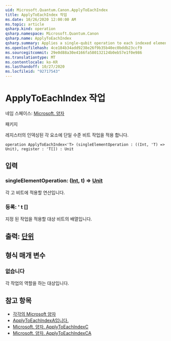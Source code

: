 ```yaml
---
uid: Microsoft.Quantum.Canon.ApplyToEachIndex
title: ApplyToEachIndex 작업
ms.date: 10/26/2020 12:00:00 AM
ms.topic: article
qsharp.kind: operation
qsharp.namespace: Microsoft.Quantum.Canon
qsharp.name: ApplyToEachIndex
qsharp.summary: Applies a single-qubit operation to each indexed element in a register.
ms.openlocfilehash: 4ce184b34add9238e26f9b35b40ec0bddb23ccf9
ms.sourcegitcommit: 29e0d88a30e4166fa580132124b0eb57e1f0e986
ms.translationtype: MT
ms.contentlocale: ko-KR
ms.lasthandoff: 10/27/2020
ms.locfileid: "92717543"
---
```

# <a name="applytoeachindex-operation"></a>ApplyToEachIndex 작업

네임 스페이스: [Microsoft. 양자](xref:Microsoft.Quantum.Canon)

패키지 [](https://nuget.org/packages/)


레지스터의 인덱싱된 각 요소에 단일 수준 비트 작업을 적용 합니다.

```qsharp
operation ApplyToEachIndex<'T> (singleElementOperation : ((Int, 'T) => Unit), register : 'T[]) : Unit
```


## <a name="input"></a>입력

### <a name="singleelementoperation--intt--unit"></a>singleElementOperation: ([Int](xref:microsoft.quantum.lang-ref.int), t) => [Unit](xref:microsoft.quantum.lang-ref.unit) 

각 고 비트에 적용할 연산입니다.


### <a name="register--t"></a>등록: ' t []

지정 된 작업을 적용할 대상 비트의 배열입니다.



## <a name="output--unit"></a>출력: [단위](xref:microsoft.quantum.lang-ref.unit)



## <a name="type-parameters"></a>형식 매개 변수

### <a name="t"></a>없습니다

각 작업의 역할을 하는 대상입니다.

## <a name="see-also"></a>참고 항목

- [각각의 Microsoft 양자](xref:Microsoft.Quantum.Canon.ApplyToEach)
- [ApplyToEachIndexA입니다.](xref:Microsoft.Quantum.Canon.ApplyToEachIndexA)
- [Microsoft. 양자. ApplyToEachIndexC](xref:Microsoft.Quantum.Canon.ApplyToEachIndexC)
- [Microsoft. 양자. ApplyToEachIndexCA](xref:Microsoft.Quantum.Canon.ApplyToEachIndexCA)